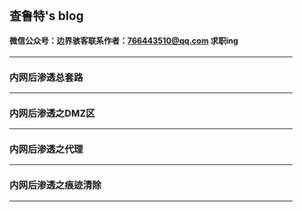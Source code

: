 ## 查鲁特's blog
#### 微信公众号：边界骇客联系作者：766443510@qq.com 求职ing
----
### 内网后渗透总套路
----
### 内网后渗透之DMZ区
----
### 内网后渗透之代理
---
### 内网后渗透之痕迹清除
---
